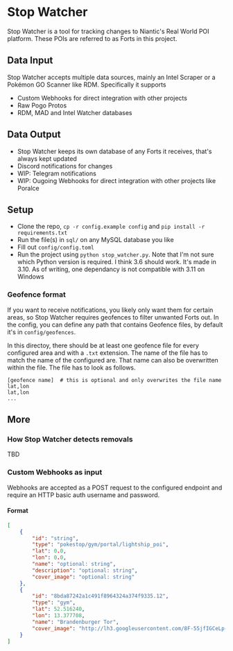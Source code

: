 # Stop Watcher

Stop Watcher is a tool for tracking changes to Niantic's Real World POI platform. 
These POIs are referred to as Forts in this project.


## Data Input

Stop Watcher accepts multiple data sources, mainly an Intel Scraper or a 
Pokémon GO Scanner like RDM. Specifically it supports

- Custom Webhooks for direct integration with other projects
- Raw Pogo Protos
- RDM, MAD and Intel Watcher databases


## Data Output

- Stop Watcher keeps its own database of any Forts it receives, 
that's always kept updated
- Discord notifications for changes
- WIP: Telegram notifications
- WIP: Ougoing Webhooks for direct integration with other projects like Poralce


## Setup

- Clone the repo, `cp -r config.example config` and 
`pip install -r requirements.txt`
- Run the file(s) in `sql/` on any MySQL database you like
- Fill out `config/config.toml`
- Run the project using `python stop_watcher.py`. Note that I'm not sure which 
Python version is required. I think 3.6 should work. It's made in 3.10. As of writing, 
one dependancy is not compatible with 3.11 on Windows

### Geofence format

If you want to receive notifications, you likely only want them for certain areas, 
so Stop Watcher requires geofences to filter unwanted Forts out. In the config, 
you can define any path that contains Geofence files, by default it's in 
`config/geofences`.

In this directoy, there should be at least one geofence file for every configured 
area and with a `.txt` extension. The name of the file has to match the name of 
the configured are. That name can also be overwritten within the file. The file 
has to look as follows.

```
[geofence name]  # this is optional and only overwrites the file name
lat,lon
lat,lon
...
```

## More

### How Stop Watcher detects removals

TBD

### Custom Webhooks as input

Webhooks are accepted as a POST request to the configured endpoint and require 
an HTTP basic auth username and password.

#### Format

```json
[
    {
        "id": "string",
        "type": "pokestop/gym/portal/lightship_poi",
        "lat": 0.0,
        "lon": 0.0,
        "name": "optional: string",
        "description": "optional: string",
        "cover_image": "optional: string"
    },
    {
        "id": "8bda87242a1c491f8964324a374f9335.12",
        "type": "gym",
        "lat": 52.516240,
        "lon": 13.377708,
        "name": "Brandenburger Tor",
        "cover_image": "http://lh3.googleusercontent.com/8F-55jfIGCeLp-CeLJ5Qa6itm7CgzpeuWrgX9igaU6Gq2TWpEHN_duhAoiEoBb3veT2Cib1fU6HIHehLPStRyW-kw64"
    }
]
```